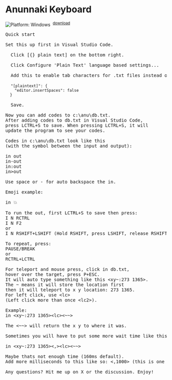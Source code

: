 # Anunnaki Keyboard
![Platform: Windows](https://img.shields.io/badge/platform-Windows-blue?logo=windows)
&nbsp;<sup>[download](https://github.com/dnaspider/anunnaki/releases/edit/v1.0.0.1)</sup>

<pre>Quick start

Set this up first in Visual Studio Code.
  
  Click [{} plain text] on the bottom right.
  
  Click Configure 'Plain Text' language based settings...
  
  Add this to enable tab characters for .txt files instead of the default spaces.
  
  <code>"[plaintext]": {
    "editor.insertSpaces": false
  }</code>
  
  Save.

Now you can add codes to c:\anu\db.txt.
After adding codes to db.txt in Visual Studio Code,
press LCTRL+S to save. When pressing LCTRL+S, it will
update the program to see your codes.

Codes in c:\anu\db.txt look like this
(with the symbol between the input and output):

in out
in-out
in:out
in>out

Use space or - for auto backspace the in.

Emoji example:

in 💥

To run the out, first LCTRL+S to save then press:
I N RCTRL
I N F2
or
I N RSHIFT+LSHIFT (Hold RSHIFT, press LSHIFT, release RSHIFT)

To repeat, press:
PAUSE/BREAK
or 
RCTRL+LCTRL

For teleport and mouse press, click in db.txt,
hover over the target, press P+ESC.
It will auto type something like this &lt;xy~:273 1365>.
The ~ means it will store the location first
then it will teleport to x y location: 273 1365.
For left click, use &lt;lc>
(Left click more than once &lt;lc2>).

Example:
in &lt;xy~:273 1365>&lt;lc>&lt;~~>

The &lt;~~> will return the x y to where it was.

Sometimes you will have to put some more wait time like this:
  
in &lt;xy~:273 1365>&lt;,>&lt;lc>&lt;~~>
  
Maybe thats not enough time (160ms default).
Add more milliseconds to this like so: &lt;,1000> (this is one second).

Any questions? Hit me up on X or the discussion. Enjoy!
</pre>

